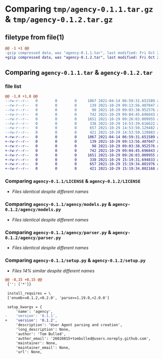 # Comparing `tmp/agency-0.1.1.tar.gz` & `tmp/agency-0.1.2.tar.gz`

## filetype from file(1)

```diff
@@ -1 +1 @@
-gzip compressed data, was "agency-0.1.1.tar", last modified: Fri Oct 29 14:53:50 2021, max compression
+gzip compressed data, was "agency-0.1.2.tar", last modified: Fri Oct 29 15:19:34 2021, max compression
```

## Comparing `agency-0.1.1.tar` & `agency-0.1.2.tar`

### file list

```diff
@@ -1,8 +1,8 @@
--rw-r--r--   0        0        0     1067 2021-04-14 06:59:31.651589 agency-0.1.1/LICENSE
--rw-r--r--   0        0        0      139 2021-10-29 09:13:56.407047 agency-0.1.1/agency/__init__.py
--rw-r--r--   0        0        0       98 2021-10-29 09:03:38.952576 agency-0.1.1/agency/enums.py
--rw-r--r--   0        0        0      742 2021-10-29 09:04:45.696843 agency-0.1.1/agency/models.py
--rw-r--r--   0        0        0     1651 2021-10-29 09:26:03.009955 agency-0.1.1/agency/parser.py
--rw-r--r--   0        0        0      338 2021-10-29 14:53:39.616622 agency-0.1.1/pyproject.toml
--rw-r--r--   0        0        0      657 2021-10-29 14:53:50.129482 agency-0.1.1/setup.py
--rw-r--r--   0        0        0      421 2021-10-29 14:53:50.129883 agency-0.1.1/PKG-INFO
+-rw-r--r--   0        0        0     1067 2021-04-14 06:59:31.651589 agency-0.1.2/LICENSE
+-rw-r--r--   0        0        0      139 2021-10-29 09:13:56.407047 agency-0.1.2/agency/__init__.py
+-rw-r--r--   0        0        0       98 2021-10-29 09:03:38.952576 agency-0.1.2/agency/enums.py
+-rw-r--r--   0        0        0      742 2021-10-29 09:04:45.696843 agency-0.1.2/agency/models.py
+-rw-r--r--   0        0        0     1651 2021-10-29 09:26:03.009955 agency-0.1.2/agency/parser.py
+-rw-r--r--   0        0        0      338 2021-10-29 15:19:31.694833 agency-0.1.2/pyproject.toml
+-rw-r--r--   0        0        0      657 2021-10-29 15:19:34.801976 agency-0.1.2/setup.py
+-rw-r--r--   0        0        0      421 2021-10-29 15:19:34.802168 agency-0.1.2/PKG-INFO
```

### Comparing `agency-0.1.1/LICENSE` & `agency-0.1.2/LICENSE`

 * *Files identical despite different names*

### Comparing `agency-0.1.1/agency/models.py` & `agency-0.1.2/agency/models.py`

 * *Files identical despite different names*

### Comparing `agency-0.1.1/agency/parser.py` & `agency-0.1.2/agency/parser.py`

 * *Files identical despite different names*

### Comparing `agency-0.1.1/setup.py` & `agency-0.1.2/setup.py`

 * *Files 14% similar despite different names*

```diff
@@ -8,15 +8,15 @@
 {'': ['*']}
 
 install_requires = \
 ['enumb>=0.1.2,<0.2.0', 'parse>=1.19.0,<2.0.0']
 
 setup_kwargs = {
     'name': 'agency',
-    'version': '0.1.1',
+    'version': '0.1.2',
     'description': 'User Agent parsing and creation',
     'long_description': None,
     'author': 'Tom Bulled',
     'author_email': '26026015+tombulled@users.noreply.github.com',
     'maintainer': None,
     'maintainer_email': None,
     'url': None,
```

